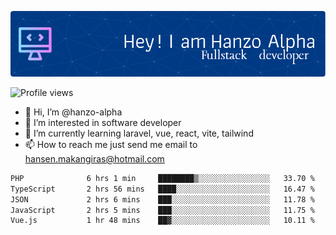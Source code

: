 ![Header](./github-header-image.png)

![Profile views](https://gpvc.arturio.dev/hanzo-alpha)

- 👋 Hi, I’m @hanzo-alpha
- 👀 I’m interested in software developer
- 🌱 I’m currently learning laravel, vue, react, vite, tailwind
- 📫 How to reach me just send me email to hansen.makangiras@hotmail.com 

<!---
hanzo-alpha/hanzo-alpha is a ✨ special ✨ repository because its `README.md` (this file) appears on your GitHub profile.
You can click the Preview link to take a look at your changes.
--->

<!--START_SECTION:waka-->

```txt
PHP              6 hrs 1 min     ████████▒░░░░░░░░░░░░░░░░   33.70 %
TypeScript       2 hrs 56 mins   ████░░░░░░░░░░░░░░░░░░░░░   16.47 %
JSON             2 hrs 6 mins    ███░░░░░░░░░░░░░░░░░░░░░░   11.78 %
JavaScript       2 hrs 5 mins    ███░░░░░░░░░░░░░░░░░░░░░░   11.75 %
Vue.js           1 hr 48 mins    ██▓░░░░░░░░░░░░░░░░░░░░░░   10.11 %
```

<!--END_SECTION:waka-->
